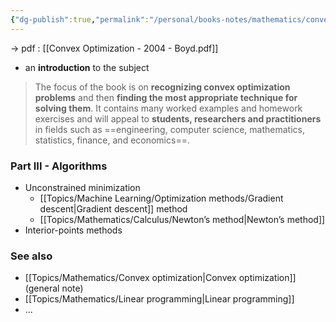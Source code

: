 ```yaml
---
{"dg-publish":true,"permalink":"/personal/books-notes/mathematics/convex-optimization-2004/"}
---
```


-> pdf : [[Convex Optimization - 2004 - Boyd.pdf]]
- an **introduction** to the subject

> The focus of the book is on **recognizing convex optimization problems** and then **finding the most appropriate technique for solving them**. It contains many worked examples and homework exercises and will appeal to **students, researchers and practitioners** in fields such as ==engineering, computer science, mathematics, statistics, finance, and economics==.


### Part III - Algorithms
- Unconstrained minimization
	- [[Topics/Machine Learning/Optimization methods/Gradient descent|Gradient descent]] method
	- [[Topics/Mathematics/Calculus/Newton’s method|Newton’s method]]
- Interior-points methods

### See also
- [[Topics/Mathematics/Convex optimization|Convex optimization]] (general note)
- [[Topics/Mathematics/Linear programming|Linear programming]]
- ...
